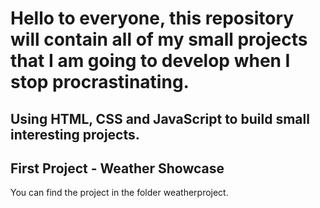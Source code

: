 # Hello to everyone, this repository will contain all of my small projects that I am going to develop when I stop procrastinating.






## Using HTML, CSS and JavaScript to build small interesting projects.
## First Project - Weather Showcase 
You can find the project in the folder weatherproject.
